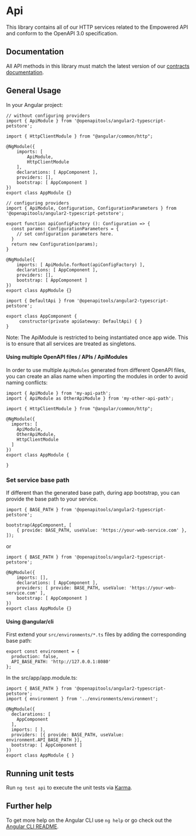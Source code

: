 # Api

This library contains all of our HTTP services related to the Empowered API and conform to the OpenAPI 3.0 specification.

## Documentation

All API methods in this library must match the latest version of our [contracts documentation](https://api-contracts.empoweredbenefits.com/).

## General Usage

In your Angular project:

```
// without configuring providers
import { ApiModule } from '@openapitools/angular2-typescript-petstore';

import { HttpClientModule } from "@angular/common/http";

@NgModule({
    imports: [
        ApiModule,
        HttpClientModule
    ],
    declarations: [ AppComponent ],
    providers: [],
    bootstrap: [ AppComponent ]
})
export class AppModule {}
```

```
// configuring providers
import { ApiModule, Configuration, ConfigurationParameters } from '@openapitools/angular2-typescript-petstore';

export function apiConfigFactory (): Configuration => {
  const params: ConfigurationParameters = {
    // set configuration parameters here.
  }
  return new Configuration(params);
}

@NgModule({
    imports: [ ApiModule.forRoot(apiConfigFactory) ],
    declarations: [ AppComponent ],
    providers: [],
    bootstrap: [ AppComponent ]
})
export class AppModule {}
```

```
import { DefaultApi } from '@openapitools/angular2-typescript-petstore';

export class AppComponent {
	 constructor(private apiGateway: DefaultApi) { }
}
```

Note: The ApiModule is restricted to being instantiated once app wide.
This is to ensure that all services are treated as singletons.

#### Using multiple OpenAPI files / APIs / ApiModules

In order to use multiple `ApiModules` generated from different OpenAPI files,
you can create an alias name when importing the modules
in order to avoid naming conflicts:

```
import { ApiModule } from 'my-api-path';
import { ApiModule as OtherApiModule } from 'my-other-api-path';

import { HttpClientModule } from "@angular/common/http";

@NgModule({
  imports: [
    ApiModule,
    OtherApiModule,
    HttpClientModule
  ]
})
export class AppModule {

}
```

### Set service base path

If different than the generated base path, during app bootstrap, you can provide the base path to your service.

```
import { BASE_PATH } from '@openapitools/angular2-typescript-petstore';

bootstrap(AppComponent, [
    { provide: BASE_PATH, useValue: 'https://your-web-service.com' },
]);
```

or

```
import { BASE_PATH } from '@openapitools/angular2-typescript-petstore';

@NgModule({
    imports: [],
    declarations: [ AppComponent ],
    providers: [ provide: BASE_PATH, useValue: 'https://your-web-service.com' ],
    bootstrap: [ AppComponent ]
})
export class AppModule {}
```

#### Using @angular/cli

First extend your `src/environments/*.ts` files by adding the corresponding base path:

```
export const environment = {
  production: false,
  API_BASE_PATH: 'http://127.0.0.1:8080'
};
```

In the src/app/app.module.ts:

```
import { BASE_PATH } from '@openapitools/angular2-typescript-petstore';
import { environment } from '../environments/environment';

@NgModule({
  declarations: [
    AppComponent
  ],
  imports: [ ],
  providers: [{ provide: BASE_PATH, useValue: environment.API_BASE_PATH }],
  bootstrap: [ AppComponent ]
})
export class AppModule { }
```

## Running unit tests

Run `ng test api` to execute the unit tests via [Karma](https://karma-runner.github.io).

## Further help

To get more help on the Angular CLI use `ng help` or go check out the [Angular CLI README](https://github.com/angular/angular-cli/blob/master/README.md).
